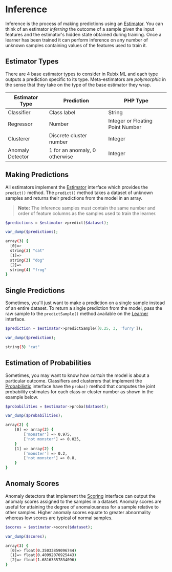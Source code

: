 # Inference
Inference is the process of making predictions using an [Estimator](estimator.md). You can think of an estimator *inferring* the outcome of a sample given the input features and the estimator's hidden state obtained during training. Once a learner has been trained it can perform inference on any number of unknown samples containing values of the features used to train it.

## Estimator Types
There are 4 base estimator types to consider in Rubix ML and each type outputs a prediction specific to its type. Meta-estimators are *polymorphic* in the sense that they take on the type of the base estimator they wrap.

| Estimator Type | Prediction | PHP Type |
|---|---|---|
| Classifier | Class label | String |
| Regressor | Number | Integer or Floating Point Number |
| Clusterer | Discrete cluster number | Integer |
| Anomaly Detector | 1 for an anomaly, 0 otherwise | Integer |

## Making Predictions
All estimators implement the [Estimator](estimator.md) interface which provides the `predict()` method. The `predict()` method takes a dataset of unknown samples and returns their predictions from the model in an array.

> **Note:** The inference samples must contain the same number and order of feature columns as the samples used to train the learner.

```php
$predictions = $estimator->predict($dataset);

var_dump($predictions);
```

```sh
array(3) {
  [0]=>
  string(3) "cat"
  [1]=>
  string(3) "dog"
  [2]=>
  string(4) "frog"
}
```

## Single Predictions
Sometimes, you'll just want to make a prediction on a single sample instead of an entire dataset. To return a single prediction from the model, pass the raw sample to the `predictSample()` method available on the [Learner](learner.md) interface.

```php
$prediction = $estimator->predictSample([0.25, 3, 'furry']);

var_dump($prediction);
```

```sh
string(3) "cat"
```

## Estimation of Probabilities
Sometimes, you may want to know how *certain* the model is about a particular outcome. Classifiers and clusterers that implement the [Probabilistic](probabilistic.md) interface have the `proba()` method that computes the joint probability estimates for each class or cluster number as shown in the example below.

```php
$probabilities = $estimator->proba($dataset);  

var_dump($probabilities);
```

```sh
array(2) {
	[0] => array(2) {
		['monster'] => 0.975,
		['not monster'] => 0.025,
	}
	[1] => array(2) {
		['monster'] => 0.2,
		['not monster'] => 0.8,
	}
}
```

## Anomaly Scores
Anomaly detectors that implement the [Scoring](scoring.md) interface can output the anomaly scores assigned to the samples in a dataset. Anomaly scores are useful for attaining the degree of anomalousness for a sample relative to other samples. Higher anomaly scores equate to greater abnormality whereas low scores are typical of normal samples.

```php
$scores = $estimator->score($dataset);

var_dump($scores);
```

```sh
array(3) {
  [0]=> float(0.35033859096744)
  [1]=> float(0.40992076925443)
  [2]=> float(1.68163357834096)
}
```
